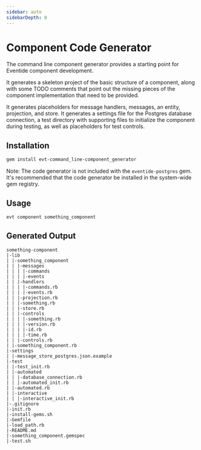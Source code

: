 ```yaml
---
sidebar: auto
sidebarDepth: 0
---
```


# Component Code Generator

The command line component generator provides a starting point for Eventide component development.

It generates a skeleton project of the basic structure of a component, along with some TODO comments that point out the missing pieces of the component implementation that need to be provided.

It generates placeholders for message handlers, messages, an entity, projection, and store. It generates a settings file for the Postgres database connection, a test directory with supporting files to initialize the component during testing, as well as placeholders for test controls.

## Installation

``` bash
gem install evt-command_line-component_generator
```

<div class="note custom-block">
  <p>
    Note: The code generator is not included with the <code>eventide-postgres</code> gem. It's recommended that the code generator be installed in the system-wide gem registry.
  </p>
</div>

## Usage

``` bash
evt component something_component
```

## Generated Output

```
something-component
|-lib
| |-something_component
| | |-messages
| | | |-commands
| | | |-events
| | |-handlers
| | | |-commands.rb
| | | |-events.rb
| | |-projection.rb
| | |-something.rb
| | |-store.rb
| | |-controls
| | | |-something.rb
| | | |-version.rb
| | | |-id.rb
| | | |-time.rb
| | |-controls.rb
| |-something_component.rb
|-settings
| |-message_store_postgres.json.example
|-test
| |-test_init.rb
| |-automated
| | |-database_connection.rb
| | |-automated_init.rb
| |-automated.rb
| |-interactive
| | |-interactive_init.rb
|-.gitignore
|-init.rb
|-install-gems.sh
|-Gemfile
|-load_path.rb
|-README.md
|-something_component.gemspec
|-test.sh
```
